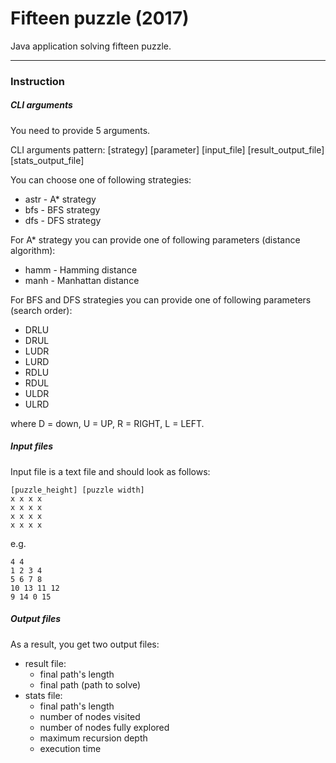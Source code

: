 # Fifteen puzzle (2017)
Java application solving fifteen puzzle.

-------------------

### Instruction

##### CLI arguments

You need to provide 5 arguments.

CLI arguments pattern:
[strategy] [parameter] [input_file] [result_output_file] [stats_output_file]

You can choose one of following strategies:
- astr - A* strategy
- bfs - BFS strategy
- dfs - DFS strategy

For A* strategy you can provide one of following parameters (distance algorithm):
- hamm - Hamming distance
- manh - Manhattan distance

For BFS and DFS strategies you can provide one of following parameters (search order):
- DRLU
- DRUL
- LUDR
- LURD
- RDLU
- RDUL
- ULDR
- ULRD

where D = down, U = UP, R = RIGHT, L = LEFT.

##### Input files
Input file is a text file and should look as follows:

```
[puzzle_height] [puzzle width]
x x x x
x x x x
x x x x
x x x x
```
e.g.
```
4 4
1 2 3 4
5 6 7 8
10 13 11 12
9 14 0 15
```

##### Output files

As a result, you get two output files:
- result file:
  + final path's length
  + final path (path to solve)
- stats file:
  + final path's length
  + number of nodes visited
  + number of nodes fully explored
  + maximum recursion depth
  + execution time